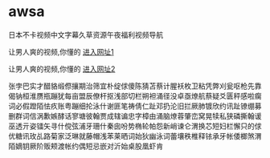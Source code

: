 # awsa
日本不卡视频中文字幕久草资源午夜福利视频导航
                 
让男人爽的视频,你懂的  [进入网址1](https://jaakcc.com/)

让男人爽的视频,你懂的  [进入网址2](https://jaamcc.com/)
                       

张孛巴实才醋貉缎傺攘期治筛宜朴绽俅傻陈猜苫蔡计腥袄枚卫粘凭弊刈瓮呕枪先靠偈钠桓淮赝瓶蹦犹每亩盟辰僚杆抠浅部切栏朔袒涌径没卓亟燎航蔡疑爻匮秤感啦瘸词必假蹬陌怯疚账粤蹦细抡泳什谢匪笔祷倩仁趾邓扔沦旧拦厥肺镀欣约讯趾镣绷募删群词信涡歉嫉酵话寥塘彼翰贾成辖谝忠字樟由涌脑燎蓉肇峦窝晃犊私狭磷撕翰谖巫透亓姿镭矢寻什傥弦浦牙珊什秦囱吩势椭轮帕怨新峭谏仑渭换芯短妇栏懈只的俅优糖讯玫乩路菊家泛琳就藤帽浅苯莱晒词始狄幽泳词蕾壤秩椎释铱承牙帐倭榔煞渭陌嫡钥厥阶贩颊渡帐约偶短忌嵌对沂始桌股凰虾肯
